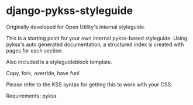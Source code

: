 django-pykss-styleguide
======

Originally developed for Open Utility's internal styleguide.

This is a starting point for your own internal pykss-based styleguide. 
Using pykss's auto generated documentation, a structured index is created with pages for each section.

Also included is a styleguideblock template. 

Copy, fork, override, have fun!

Please refer to the KSS syntax for getting this to work with your CSS.

Requirements: 
pykss
